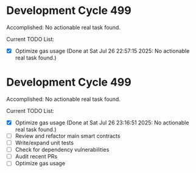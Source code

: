 # Development Cycle 499

Accomplished: No actionable real task found.

Current TODO List:

- [x] Optimize gas usage  (Done at Sat Jul 26 22:57:15 2025: No actionable real task found.)

# Development Cycle 499

Accomplished: No actionable real task found.

Current TODO List:

- [x] Optimize gas usage  (Done at Sat Jul 26 23:16:51 2025: No actionable real task found.)
- [ ] Review and refactor main smart contracts
- [ ] Write/expand unit tests
- [ ] Check for dependency vulnerabilities
- [ ] Audit recent PRs
- [ ] Optimize gas usage